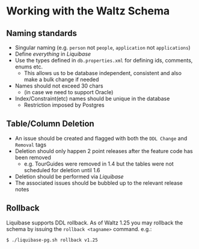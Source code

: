 # Working with the Waltz Schema

## Naming standards

- Singular naming (e.g. `person` not `people`, `application` not `applications`)
- Define _everything_ in _Liquibase_
- Use the types defined in `db.properties.xml` for defining ids, comments, enums etc.  
  - This allows us to be database independent, consistent and also make a bulk change if needed
- Names should not exceed 30 chars
  - (in case we need to support Oracle)
- Index/Constraint(etc) names should be unique in the database
  - Restriction imposed by Postgres


## Table/Column Deletion
 
- An issue should be created and flagged with both the `DDL Change` and `Removal` tags
- Deletion should only happen 2 point releases after the feature code has been removed
  - e.g. TourGuides were removed in 1.4 but the tables were not scheduled for deletion until 1.6
- Deletion should be performed via _Liquibase_
- The associated issues should be bubbled up to the relevant release notes


## Rollback

Liquibase supports DDL rollback.  As of Waltz 1.25 you may rollback the schema by issuing 
the `rollback <tagname>` command.  e.g.:

```shell script
$ ./liquibase-pg.sh rollback v1.25
```


